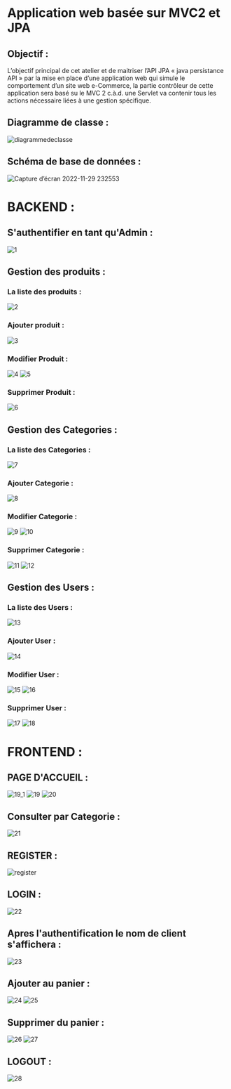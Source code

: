 # Application web basée sur MVC2 et JPA

## Objectif  :
L’objectif principal de cet atelier et de maitriser l’API JPA « java persistance API » par la mise
en place d’une application web qui simule le comportement d’un site web e-Commerce, la partie
contrôleur de cette application sera basé su le MVC 2 c.à.d. une Servlet va contenir tous les actions
nécessaire liées à une gestion spécifique.
## Diagramme de classe :
![diagrammedeclasse](https://user-images.githubusercontent.com/101187429/204670042-ee09d37b-d468-4b36-b8c3-4eb8f3aa2f94.jpg)
## Schéma de base de données :
![Capture d’écran 2022-11-29 232553](https://user-images.githubusercontent.com/101187429/204670610-948fd44e-9442-4d77-96cd-c6ac0bd251aa.jpg)
 # BACKEND :
 ## S'authentifier en tant qu'Admin :
![1](https://user-images.githubusercontent.com/101187429/204670947-ba2f0355-a331-4bb3-9e80-e3d419df06db.jpg)
 ## Gestion des produits :
 ### La liste des produits :
![2](https://user-images.githubusercontent.com/101187429/204670950-f9277cf8-f9cb-4024-b5bc-8ddb85dbbb1e.jpg)
### Ajouter produit :
![3](https://user-images.githubusercontent.com/101187429/204670955-5b525fe6-d1a8-4cb6-8048-ac463c958c8e.jpg)
### Modifier Produit :
![4](https://user-images.githubusercontent.com/101187429/204670959-ae3650f7-f8ff-4f12-a97f-72ae37a3e967.jpg)
![5](https://user-images.githubusercontent.com/101187429/204670960-7a8e600f-439b-44c7-b9ae-d80b05d89043.jpg)
### Supprimer Produit :
![6](https://user-images.githubusercontent.com/101187429/204670963-d5297b91-1663-47fe-95b0-d4ead1f6a964.jpg)

 ## Gestion des Categories :
 ### La liste des Categories :
![7](https://user-images.githubusercontent.com/101187429/204670964-aa5cc198-d1a1-45f2-8251-d4577747f513.jpg)
### Ajouter Categorie :
![8](https://user-images.githubusercontent.com/101187429/204670965-cc97ffcc-56ea-4bef-a1df-4a59ae51bd97.jpg)
### Modifier Categorie :
![9](https://user-images.githubusercontent.com/101187429/204670941-12e68dc9-dfd8-4112-948b-0db39e2ace35.jpg)
![10](https://user-images.githubusercontent.com/101187429/204670944-f07ddc2d-d01d-461d-b20a-c1680d6ccee9.jpg)
### Supprimer Categorie :
![11](https://user-images.githubusercontent.com/101187429/204672372-91ddee4d-ca0b-47a2-8a17-70f100b52af7.jpg)
![12](https://user-images.githubusercontent.com/101187429/204672379-180f05ae-ce7d-4151-958e-ef9ff598c1a5.jpg)


 ## Gestion des Users :
 ### La liste des Users :
![13](https://user-images.githubusercontent.com/101187429/204672419-f1288a7d-c5a1-4263-9550-a4e218badef2.jpg)
### Ajouter User :
![14](https://user-images.githubusercontent.com/101187429/204672420-65293f6d-ac98-46fc-bafb-17510384536a.jpg)
### Modifier User :
![15](https://user-images.githubusercontent.com/101187429/204672409-391459f4-ec63-4768-b09e-993a29a3c62f.jpg)
![16](https://user-images.githubusercontent.com/101187429/204672414-2ade4090-3d72-4c8b-8ba1-6f099af9b954.jpg)
### Supprimer User :
![17](https://user-images.githubusercontent.com/101187429/204672417-bf14b7c7-cbf2-4184-8290-4f80d93d5a85.jpg)
![18](https://user-images.githubusercontent.com/101187429/204672418-57350998-221e-402e-a295-bbd633f1625f.jpg)

# FRONTEND :
## PAGE D'ACCUEIL :
![19_1](https://user-images.githubusercontent.com/101187429/204673089-400bc280-6458-4f16-8621-32adea5da9b3.jpg)
![19](https://user-images.githubusercontent.com/101187429/204673082-15ada0a3-eef5-408b-aeaf-a1c97a10a98a.jpg)
![20](https://user-images.githubusercontent.com/101187429/204673058-b821828e-1465-4d34-9674-1b442b54d64f.jpg)
## Consulter par Categorie :
![21](https://user-images.githubusercontent.com/101187429/204673063-7d160690-85ec-4f76-ad35-c61aad3b8433.jpg)
## REGISTER :
![register](https://user-images.githubusercontent.com/101187429/204673081-1d7eb600-bfef-466f-aa8a-5467d93f96eb.jpg)
## LOGIN :
![22](https://user-images.githubusercontent.com/101187429/204673067-9d965a08-1494-4191-b937-c7e47a14c921.jpg)
## Apres l'authentification  le nom de client s'affichera :
![23](https://user-images.githubusercontent.com/101187429/204673070-9e608ad3-3d60-4dac-80bc-5f89e4ddc828.jpg)
## Ajouter au panier :
![24](https://user-images.githubusercontent.com/101187429/204673072-3272c675-9846-42b0-a5be-783aa32f515a.jpg)
![25](https://user-images.githubusercontent.com/101187429/204673073-e3653344-1801-40cc-b647-c64cd8c2c31c.jpg)
## Supprimer du panier :
![26](https://user-images.githubusercontent.com/101187429/204673074-a9771fe4-d462-48af-9013-1af2a3d8e218.jpg)
![27](https://user-images.githubusercontent.com/101187429/204673078-1979cc1f-4112-4877-807f-69c614e09bef.jpg)
 ## LOGOUT :
 ![28](https://user-images.githubusercontent.com/101187429/204673080-66b4998e-0a22-4fe2-ac3d-c8668bdffc55.jpg)

